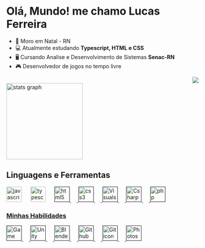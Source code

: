 # Olá, Mundo! me chamo Lucas Ferreira 
- 🌌 Moro em Natal - RN
- 💻 Atualmente estudando **Typescript, HTML e CSS**
- 🖥️ Cursando Analise e Desenvolvimento de Sistemas **Senac-RN**
- 🎮 Desenvolvedor de jogos no tempo livre
<div align="right">
<img src=https://media.tenor.com/OVgTB0C7aT4AAAAi/kzary.gif />
</div>
<div align="left">
  <img src="https://github-readme-stats.vercel.app/api?username=lucasilvafe&hide_title=false&hide_rank=false&show_icons=true&include_all_commits=true&count_private=true&disable_animations=false&theme=github_dark&locale=pt-br&hide_border=true" height="200" alt="stats graph"  />
</div>

## Linguagens e Ferramentas

<div align="left">
  <a href ="https://developer.mozilla.org/pt-BR/docs/Web/JavaScript" target="_blank"><img src="https://cdn.jsdelivr.net/gh/devicons/devicon/icons/javascript/javascript-plain.svg" height="40" alt="javascript icon"/></a>
  <img width="15"/>
  <a href ="https://www.typescriptlang.org/pt/"><img src="https://static-00.iconduck.com/assets.00/typescript-icon-icon-1024x1024-vh3pfez8.png" height="40" alt="typescript icon"/></a>
  <img width="15"/>
  <a href =""><img src="https://cdn.jsdelivr.net/gh/devicons/devicon/icons/html5/html5-plain-wordmark.svg" height="40" alt="html5 icon"/>
  <img width="15"/>
  <a href =""><img src="https://cdn.jsdelivr.net/gh/devicons/devicon/icons/css3/css3-plain-wordmark.svg" height="40" alt="css3 icon"/>
  <img width="15"/>
  <a href =""><img src="https://cdn.icon-icons.com/icons2/2107/PNG/512/file_type_vscode_icon_130084.png" height="40" alt="Visualstudiocode icon"/>
  <img width="15"/>
  <a href =""><img src="https://cdn-icons-png.flaticon.com/512/6132/6132221.png" height="40" alt="Csharp icon"/>
  <img width="15"/>
  <a href =""><img src="https://cdn.icon-icons.com/icons2/2415/PNG/512/php_plain_logo_icon_146397.png" height="40" alt="php icon"/>

</div>

### Minhas Habilidades

<div align="left">
  <img src="https://cdn2.steamgriddb.com/icon/e500b7708a865ec27eef36c33953b06e/32/256x256.png" height="40" alt="Game Maker Studio 2 icon"/> 
  <img width="15"/>
  <img src="https://cdn4.iconfinder.com/data/icons/logos-brands-5/24/unity-512.png" height="40" alt="Unity icon"/>
  <img width="15"/>
  <img src="https://cdn.jsdelivr.net/gh/devicons/devicon/icons/blender/blender-original.svg" height="40" alt="Blender icon"/>
  <img width="15"/>
  <img src="https://git-scm.com/images/logos/downloads/Git-Icon-1788C.png" height="40" alt="Github icon"/>
  <img width="15"/>
  <img src="https://cdn-icons-png.flaticon.com/512/25/25231.png" height="40" alt="Git icon"/>
  <img width="15"/>
  <img src="https://upload.wikimedia.org/wikipedia/commons/thumb/a/af/Adobe_Photoshop_CC_icon.svg/2101px-Adobe_Photoshop_CC_icon.svg.png" height="40" alt="Photoshop icon"/>
</div>
